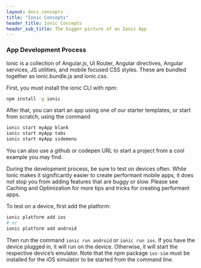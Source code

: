 ```yaml
---
layout: docs_concepts
title: "Ionic Concepts"
header_title: Ionic Concepts
header_sub_title: The bigger picture of an Ionic App
---
```


### App Development Process

Ionic is a collection of Angular.js, UI Router, Angular directives, Angular services, JS utilities, and mobile focused CSS styles. These are bundled together as ionic.bundle.js and ionic.css. 

First, you must install the ionic CLI with npm:

```bash
npm install -g ionic
```

After that, you can start an app using one of our starter templates, or start from scratch, using the command 

```bash
ionic start myApp blank
ionic start myApp tabs 
ionic start myApp sidemenu
```

You can also use a github or codepen URL to start a project from a cool example you may find. 

During the development process, be sure to test on devices often. While Ionic makes it significantly easier to create performant mobile apps, it does not stop you from adding features that are buggy or slow. Please see Caching and Optimization for more tips and tricks for creating performant apps. 

To test on a device, first add the platform:

```bash
ionic platform add ios 
# or 
ionic platform add android
```

Then run the command `ionic run android` or `ionic run ios`. If you have the device plugged in, it will run on the device. Otherwise, it will start the respective device’s emulator. Note that the npm package `ios-sim` must be installed for the iOS simulator to be started from the command line.
